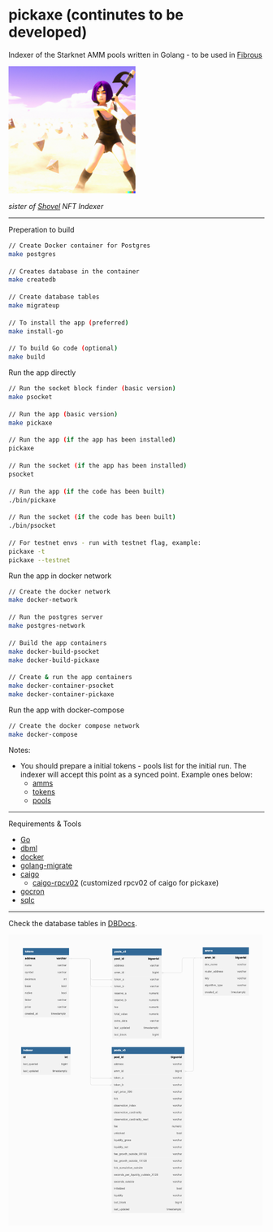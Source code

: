 # pickaxe (continutes to be developed)

Indexer of the Starknet AMM pools written in Golang - to be used in [Fibrous](https://fibrous.finance)

<img src="./pickaxe.png" alt="pickaxe girl" width="250px">

*sister of [Shovel](https://github.com/tahos81/shovel) NFT Indexer*

<hr/>

Preperation to build

``` bash
// Create Docker container for Postgres
make postgres

// Creates database in the container
make createdb

// Create database tables
make migrateup

// To install the app (preferred)
make install-go

// To build Go code (optional)
make build
```

Run the app directly

``` bash
// Run the socket block finder (basic version)
make psocket

// Run the app (basic version)
make pickaxe

// Run the app (if the app has been installed)
pickaxe

// Run the socket (if the app has been installed)
psocket

// Run the app (if the code has been built)
./bin/pickaxe

// Run the socket (if the code has been built)
./bin/psocket

// For testnet envs - run with testnet flag, example:
pickaxe -t
pickaxe --testnet
```

Run the app in docker network

``` bash
// Create the docker network
make docker-network

// Run the postgres server
make postgres-network

// Build the app containers
make docker-build-psocket
make docker-build-pickaxe

// Create & run the app containers
make docker-container-psocket
make docker-container-pickaxe
```

Run the app with docker-compose


``` bash
// Create the docker compose network
make docker-compose
```

Notes:
* You should prepare a initial tokens - pools list for the initial run. The indexer will accept this point as a synced point. Example ones below:
  * [amms](./db/init/amms.json)
  * [tokens](./db/init/tokens.json)
  * [pools](./db/init/pools.json)

<hr/>

Requirements & Tools
* [Go](https://go.dev/)
* [dbml](https://dbml-lang.org)
* [docker](https://docker.com/)
* [golang-migrate](https://github.com/golang-migrate/migrate)
* [caigo](https://github.com/dontpanicdao/caigo)
  * [caigo-rpcv02](https://github.com/ulerdogan/caigo-rpcv02) (customized rpcv02 of caigo for pickaxe)
* [gocron](https://github.com/go-co-op/gocron)
* [sqlc](https://sqlc.dev/)

<hr/>

Check the database tables in [DBDocs](https://dbdocs.io/ulerdogan/Pickaxe).

<img src="./db_tables.png" alt="database tables" width="500">